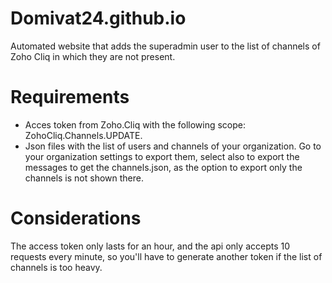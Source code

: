 # Domivat24.github.io
Automated website that adds the superadmin user to the list of channels of Zoho Cliq in which they are not present.
# Requirements
* Acces token from Zoho.Cliq with the following scope: ZohoCliq.Channels.UPDATE.
* Json files with the list of users and channels of your organization. Go to your organization settings to export them, select also to export the messages to get the channels.json,
as the option to export only the channels is not shown there.
# Considerations
The access token only lasts for an hour, and the api only accepts 10 requests every minute, so you'll have to generate another token if the list of channels is too heavy.
